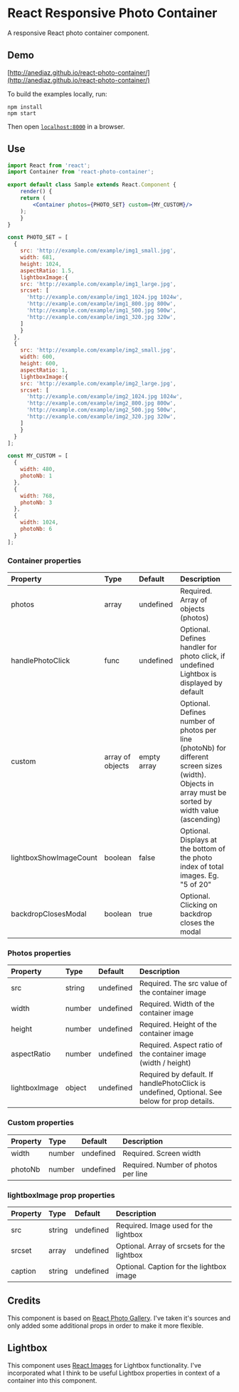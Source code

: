 # React Responsive Photo Container
A responsive React photo container component.

## Demo

[http://anediaz.github.io/react-photo-container/](http://anediaz.github.io/react-photo-container/)

To build the examples locally, run:

```
npm install
npm start
```

Then open [`localhost:8000`](http://localhost:8000) in a browser.

## Use

```jsx
import React from 'react';
import Container from 'react-photo-container';

export default class Sample extends React.Component {
    render() {
	return (
	    <Container photos={PHOTO_SET} custom={MY_CUSTOM}/>
	);
    }
}

const PHOTO_SET = [
  {
    src: 'http://example.com/example/img1_small.jpg',
    width: 681,
    height: 1024,
    aspectRatio: 1.5,
    lightboxImage:{
	src: 'http://example.com/example/img1_large.jpg',
	srcset: [
	  'http://example.com/example/img1_1024.jpg 1024w',
	  'http://example.com/example/img1_800.jpg 800w',
	  'http://example.com/example/img1_500.jpg 500w',
	  'http://example.com/example/img1_320.jpg 320w',
	]
    }
  },
  {
    src: 'http://example.com/example/img2_small.jpg',
    width: 600,
    height: 600,
    aspectRatio: 1,
    lightboxImage:{
	src: 'http://example.com/example/img2_large.jpg',
	srcset: [
	  'http://example.com/example/img2_1024.jpg 1024w',
	  'http://example.com/example/img2_800.jpg 800w',
	  'http://example.com/example/img2_500.jpg 500w',
	  'http://example.com/example/img2_320.jpg 320w',
	]
    }
  }
];

const MY_CUSTOM = [
  {
    width: 480,
    photoNb: 1
  },
  {
    width: 768,
    photoNb: 3
  },
  {
    width: 1024,
    photoNb: 6
  }
];

```

### Container properties

Property        |       Type            |       Default         |       Description
:-----------------------|:--------------|:--------------|:--------------------------------
photos | array  | undefined  | Required. Array of objects (photos)
handlePhotoClick | func  | undefined  | Optional. Defines handler for photo click, if undefined Lightbox is displayed by default
custom | array of objects  | empty array  | Optional. Defines number of photos per line (photoNb) for different screen sizes (width). Objects in array must be sorted by width value (ascending)
lightboxShowImageCount | boolean | false | Optional.  Displays at the bottom of the photo index of total images. Eg. "5 of 20"
backdropClosesModal | boolean | true | Optional. Clicking on backdrop closes the modal

### Photos properties

Property        |       Type            |       Default         |       Description
:-----------------------|:--------------|:--------------|:--------------------------------
src     |       string    |       undefined    |       Required. The src value of the container image
width | number  | undefined  | Required. Width of the container image
height  | number  | undefined | Required. Height of the container image
aspectRatio | number | undefined | Required. Aspect ratio of the container image (width / height)
lightboxImage | object | undefined | Required by default.  If handlePhotoClick is undefined, Optional. See below for prop details.

### Custom properties

Property        |       Type            |       Default         |       Description
:-----------------------|:--------------|:--------------|:--------------------------------
width     |       number    |       undefined    |       Required. Screen width
photoNb | number  | undefined  | Required. Number of photos per line


### lightboxImage prop properties

Property        |       Type            |       Default         |       Description
:-----------------------|:--------------|:--------------|:--------------------------------
src     |       string    |       undefined    |       Required. Image used for the lightbox
srcset     |       array    |       undefined    |       Optional.  Array of srcsets for the lightbox
caption     |       string    |       undefined    |       Optional.  Caption for the lightbox image

## Credits

This component is based on [React Photo Gallery](https://github.com/neptunian/react-photo-gallery/). I've taken it's sources and only added some additional props in order to make it more flexible.


## Lightbox
This component uses [React Images](https://github.com/jossmac/react-images) for Lightbox functionality.  I've incorporated what I think to be useful Lightbox properties in context of a container into this component.
